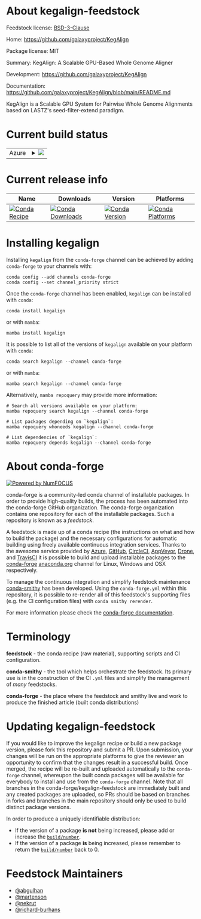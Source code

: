 About kegalign-feedstock
========================

Feedstock license: [BSD-3-Clause](https://github.com/conda-forge/kegalign-feedstock/blob/main/LICENSE.txt)

Home: https://github.com/galaxyproject/KegAlign

Package license: MIT

Summary: KegAlign: A Scalable GPU-Based Whole Genome Aligner

Development: https://github.com/galaxyproject/KegAlign

Documentation: https://github.com/galaxyproject/KegAlign/blob/main/README.md

KegAlign is a Scalable GPU System for Pairwise Whole Genome
Alignments based on LASTZ's seed-filter-extend paradigm.


Current build status
====================


<table>
    
  <tr>
    <td>Azure</td>
    <td>
      <details>
        <summary>
          <a href="https://dev.azure.com/conda-forge/feedstock-builds/_build/latest?definitionId=23230&branchName=main">
            <img src="https://dev.azure.com/conda-forge/feedstock-builds/_apis/build/status/kegalign-feedstock?branchName=main">
          </a>
        </summary>
        <table>
          <thead><tr><th>Variant</th><th>Status</th></tr></thead>
          <tbody><tr>
              <td>linux_64_cuda_compiler_version12.9</td>
              <td>
                <a href="https://dev.azure.com/conda-forge/feedstock-builds/_build/latest?definitionId=23230&branchName=main">
                  <img src="https://dev.azure.com/conda-forge/feedstock-builds/_apis/build/status/kegalign-feedstock?branchName=main&jobName=linux&configuration=linux%20linux_64_cuda_compiler_version12.9" alt="variant">
                </a>
              </td>
            </tr>
          </tbody>
        </table>
      </details>
    </td>
  </tr>
</table>

Current release info
====================

| Name | Downloads | Version | Platforms |
| --- | --- | --- | --- |
| [![Conda Recipe](https://img.shields.io/badge/recipe-kegalign-green.svg)](https://anaconda.org/conda-forge/kegalign) | [![Conda Downloads](https://img.shields.io/conda/dn/conda-forge/kegalign.svg)](https://anaconda.org/conda-forge/kegalign) | [![Conda Version](https://img.shields.io/conda/vn/conda-forge/kegalign.svg)](https://anaconda.org/conda-forge/kegalign) | [![Conda Platforms](https://img.shields.io/conda/pn/conda-forge/kegalign.svg)](https://anaconda.org/conda-forge/kegalign) |

Installing kegalign
===================

Installing `kegalign` from the `conda-forge` channel can be achieved by adding `conda-forge` to your channels with:

```
conda config --add channels conda-forge
conda config --set channel_priority strict
```

Once the `conda-forge` channel has been enabled, `kegalign` can be installed with `conda`:

```
conda install kegalign
```

or with `mamba`:

```
mamba install kegalign
```

It is possible to list all of the versions of `kegalign` available on your platform with `conda`:

```
conda search kegalign --channel conda-forge
```

or with `mamba`:

```
mamba search kegalign --channel conda-forge
```

Alternatively, `mamba repoquery` may provide more information:

```
# Search all versions available on your platform:
mamba repoquery search kegalign --channel conda-forge

# List packages depending on `kegalign`:
mamba repoquery whoneeds kegalign --channel conda-forge

# List dependencies of `kegalign`:
mamba repoquery depends kegalign --channel conda-forge
```


About conda-forge
=================

[![Powered by
NumFOCUS](https://img.shields.io/badge/powered%20by-NumFOCUS-orange.svg?style=flat&colorA=E1523D&colorB=007D8A)](https://numfocus.org)

conda-forge is a community-led conda channel of installable packages.
In order to provide high-quality builds, the process has been automated into the
conda-forge GitHub organization. The conda-forge organization contains one repository
for each of the installable packages. Such a repository is known as a *feedstock*.

A feedstock is made up of a conda recipe (the instructions on what and how to build
the package) and the necessary configurations for automatic building using freely
available continuous integration services. Thanks to the awesome service provided by
[Azure](https://azure.microsoft.com/en-us/services/devops/), [GitHub](https://github.com/),
[CircleCI](https://circleci.com/), [AppVeyor](https://www.appveyor.com/),
[Drone](https://cloud.drone.io/welcome), and [TravisCI](https://travis-ci.com/)
it is possible to build and upload installable packages to the
[conda-forge](https://anaconda.org/conda-forge) [anaconda.org](https://anaconda.org/)
channel for Linux, Windows and OSX respectively.

To manage the continuous integration and simplify feedstock maintenance
[conda-smithy](https://github.com/conda-forge/conda-smithy) has been developed.
Using the ``conda-forge.yml`` within this repository, it is possible to re-render all of
this feedstock's supporting files (e.g. the CI configuration files) with ``conda smithy rerender``.

For more information please check the [conda-forge documentation](https://conda-forge.org/docs/).

Terminology
===========

**feedstock** - the conda recipe (raw material), supporting scripts and CI configuration.

**conda-smithy** - the tool which helps orchestrate the feedstock.
                   Its primary use is in the construction of the CI ``.yml`` files
                   and simplify the management of *many* feedstocks.

**conda-forge** - the place where the feedstock and smithy live and work to
                  produce the finished article (built conda distributions)


Updating kegalign-feedstock
===========================

If you would like to improve the kegalign recipe or build a new
package version, please fork this repository and submit a PR. Upon submission,
your changes will be run on the appropriate platforms to give the reviewer an
opportunity to confirm that the changes result in a successful build. Once
merged, the recipe will be re-built and uploaded automatically to the
`conda-forge` channel, whereupon the built conda packages will be available for
everybody to install and use from the `conda-forge` channel.
Note that all branches in the conda-forge/kegalign-feedstock are
immediately built and any created packages are uploaded, so PRs should be based
on branches in forks and branches in the main repository should only be used to
build distinct package versions.

In order to produce a uniquely identifiable distribution:
 * If the version of a package **is not** being increased, please add or increase
   the [``build/number``](https://docs.conda.io/projects/conda-build/en/latest/resources/define-metadata.html#build-number-and-string).
 * If the version of a package **is** being increased, please remember to return
   the [``build/number``](https://docs.conda.io/projects/conda-build/en/latest/resources/define-metadata.html#build-number-and-string)
   back to 0.

Feedstock Maintainers
=====================

* [@abgulhan](https://github.com/abgulhan/)
* [@martenson](https://github.com/martenson/)
* [@nekrut](https://github.com/nekrut/)
* [@richard-burhans](https://github.com/richard-burhans/)

